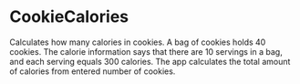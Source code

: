 # CookieCalories
Calculates how many calories in cookies.  A bag of cookies holds 40 cookies. The calorie information says that there are 10 servings in a bag, and each serving equals 300 calories. The app calculates the total amount of calories from entered number of cookies. 
